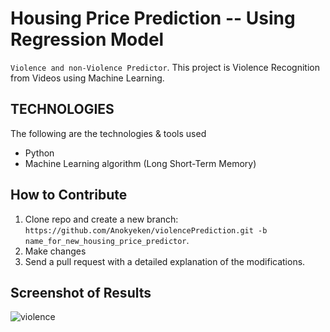 # Housing Price Prediction  -- Using Regression Model
`Violence and non-Violence Predictor`. This project is Violence Recognition from Videos using Machine Learning.

## TECHNOLOGIES
The following are the technologies & tools used
* Python
* Machine Learning algorithm (Long Short-Term Memory)

## How to Contribute
1. Clone repo and create a new branch: `https://github.com/Anokyeken/violencePrediction.git -b name_for_new_housing_price_predictor`.
2. Make changes
3. Send a pull request with a detailed explanation of the modifications.

## Screenshot of Results

![violence](https://github.com/Anokyeken/cancerprediction/assets/100487231/d3517cf8-2db2-4642-bae7-36b2b054e89d)
